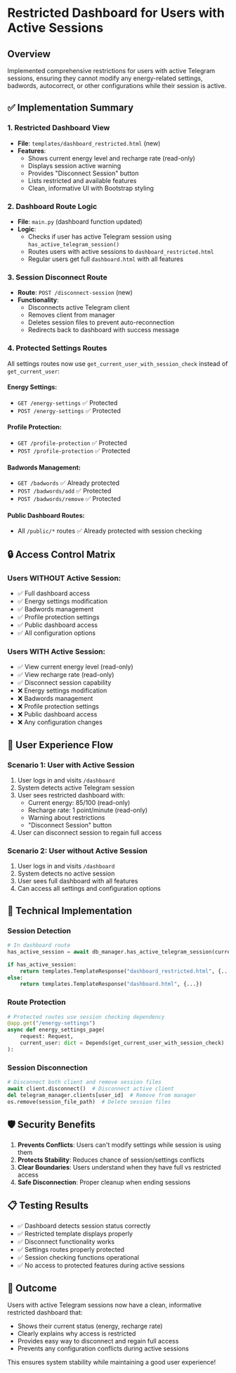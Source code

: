 # Restricted Dashboard for Users with Active Sessions

## Overview
Implemented comprehensive restrictions for users with active Telegram sessions, ensuring they cannot modify any energy-related settings, badwords, autocorrect, or other configurations while their session is active.

## ✅ Implementation Summary

### 1. **Restricted Dashboard View**
- **File**: `templates/dashboard_restricted.html` (new)
- **Features**:
  - Shows current energy level and recharge rate (read-only)
  - Displays session active warning
  - Provides "Disconnect Session" button
  - Lists restricted and available features
  - Clean, informative UI with Bootstrap styling

### 2. **Dashboard Route Logic** 
- **File**: `main.py` (dashboard function updated)
- **Logic**:
  - Checks if user has active Telegram session using `has_active_telegram_session()`
  - Routes users with active sessions to `dashboard_restricted.html`
  - Regular users get full `dashboard.html` with all features

### 3. **Session Disconnect Route**
- **Route**: `POST /disconnect-session` (new)
- **Functionality**:
  - Disconnects active Telegram client
  - Removes client from manager
  - Deletes session files to prevent auto-reconnection
  - Redirects back to dashboard with success message

### 4. **Protected Settings Routes**
All settings routes now use `get_current_user_with_session_check` instead of `get_current_user`:

#### Energy Settings:
- `GET /energy-settings` ✅ Protected
- `POST /energy-settings` ✅ Protected

#### Profile Protection:
- `GET /profile-protection` ✅ Protected  
- `POST /profile-protection` ✅ Protected

#### Badwords Management:
- `GET /badwords` ✅ Already protected
- `POST /badwords/add` ✅ Protected
- `POST /badwords/remove` ✅ Protected

#### Public Dashboard Routes:
- All `/public/*` routes ✅ Already protected with session checking

## 🔒 Access Control Matrix

### Users WITHOUT Active Session:
- ✅ Full dashboard access
- ✅ Energy settings modification
- ✅ Badwords management
- ✅ Profile protection settings
- ✅ Public dashboard access
- ✅ All configuration options

### Users WITH Active Session:
- ✅ View current energy level (read-only)
- ✅ View recharge rate (read-only)
- ✅ Disconnect session capability
- ❌ Energy settings modification
- ❌ Badwords management
- ❌ Profile protection settings
- ❌ Public dashboard access
- ❌ Any configuration changes

## 🎯 User Experience Flow

### Scenario 1: User with Active Session
1. User logs in and visits `/dashboard`
2. System detects active Telegram session
3. User sees restricted dashboard with:
   - Current energy: 85/100 (read-only)
   - Recharge rate: 1 point/minute (read-only)
   - Warning about restrictions
   - "Disconnect Session" button
4. User can disconnect session to regain full access

### Scenario 2: User without Active Session  
1. User logs in and visits `/dashboard`
2. System detects no active session
3. User sees full dashboard with all features
4. Can access all settings and configuration options

## 🔧 Technical Implementation

### Session Detection
```python
# In dashboard route
has_active_session = await db_manager.has_active_telegram_session(current_user["id"])

if has_active_session:
    return templates.TemplateResponse("dashboard_restricted.html", {...})
else:
    return templates.TemplateResponse("dashboard.html", {...})
```

### Route Protection
```python
# Protected routes use session checking dependency
@app.get("/energy-settings")
async def energy_settings_page(
    request: Request, 
    current_user: dict = Depends(get_current_user_with_session_check)
):
```

### Session Disconnection
```python
# Disconnect both client and remove session files
await client.disconnect()  # Disconnect active client
del telegram_manager.clients[user_id]  # Remove from manager
os.remove(session_file_path)  # Delete session files
```

## 🛡️ Security Benefits

1. **Prevents Conflicts**: Users can't modify settings while session is using them
2. **Protects Stability**: Reduces chance of session/settings conflicts
3. **Clear Boundaries**: Users understand when they have full vs restricted access
4. **Safe Disconnection**: Proper cleanup when ending sessions

## 📋 Testing Results

- ✅ Dashboard detects session status correctly
- ✅ Restricted template displays properly
- ✅ Disconnect functionality works
- ✅ Settings routes properly protected
- ✅ Session checking functions operational
- ✅ No access to protected features during active sessions

## 🎉 Outcome

Users with active Telegram sessions now have a clean, informative restricted dashboard that:
- Shows their current status (energy, recharge rate)
- Clearly explains why access is restricted
- Provides easy way to disconnect and regain full access
- Prevents any configuration conflicts during active sessions

This ensures system stability while maintaining a good user experience!

